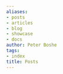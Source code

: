 ```yaml
---
aliases:
- posts
- articles
- blog
- showcase
- docs
author: Peter Boshe
tags:
- index
title: Posts
---
```

